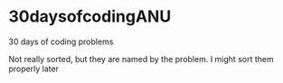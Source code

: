 # 30daysofcodingANU
30 days of coding problems

Not really sorted, but they are named by the problem. I might sort
them properly later
